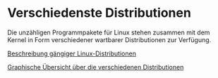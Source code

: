 # Verschiedenste Distributionen
Die unzähligen Programmpakete für Linux stehen zusammen mit dem Kernel in Form verschiedener wartbarer Distributionen zur Verfügung.

[Beschreibung gängiger Linux-Distributionen](/kapitel-1-installation/verschiedene-distributionen/gangige-linux-distributionen.md)

[Graphische Übersicht über die verschiedenen Distributionen](/kapitel-1-installation/verschiedene-distributionen/graphische-ubersicht-uber-die-verschiedenen-distributionen.md)